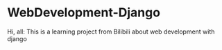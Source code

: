 # WebDevelopment-Django
Hi, all: 
  This is a learning project from Bilibili about web development with django
